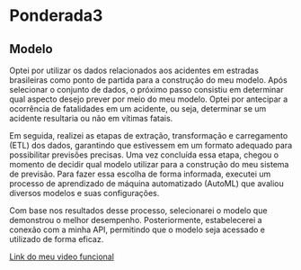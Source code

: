 # Ponderada3

## Modelo
Optei por utilizar os dados relacionados aos acidentes em estradas brasileiras como ponto de partida para a construção do meu modelo. Após selecionar o conjunto de dados, o próximo passo consistiu em determinar qual aspecto desejo prever por meio do meu modelo. Optei por antecipar a ocorrência de fatalidades em um acidente, ou seja, determinar se um acidente resultaria ou não em vítimas fatais.

Em seguida, realizei as etapas de extração, transformação e carregamento (ETL) dos dados, garantindo que estivessem em um formato adequado para possibilitar previsões precisas. Uma vez concluída essa etapa, chegou o momento de decidir qual modelo utilizar para a construção do meu sistema de previsão. Para fazer essa escolha de forma informada, executei um processo de aprendizado de máquina automatizado (AutoML) que avaliou diversos modelos e suas configurações.

Com base nos resultados desse processo, selecionarei o modelo que demonstrou o melhor desempenho. Posteriormente, estabelecerei a conexão com a minha API, permitindo que o modelo seja acessado e utilizado de forma eficaz.

[Link do meu video funcional](https://drive.google.com/file/d/1S5WgJvf85DlVYudWim1dTKVj-RX-CC93/view?usp=sharing)
